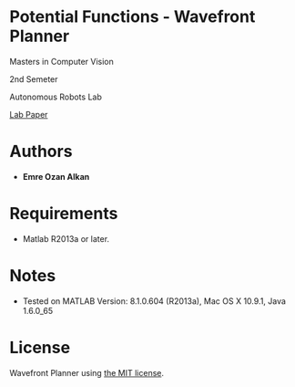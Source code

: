Potential Functions - Wavefront Planner
=====
Masters in Computer Vision

2nd Semeter

Autonomous Robots Lab

[Lab Paper](P2-Potential_Functions.pdf)

Authors
=======
- **Emre Ozan Alkan**

Requirements
============
- Matlab R2013a or later.

Notes
============
- Tested on MATLAB Version: 8.1.0.604 (R2013a), Mac OS X 10.9.1, Java 1.6.0_65

License
============
Wavefront Planner using [the MIT license](LICENSE).

